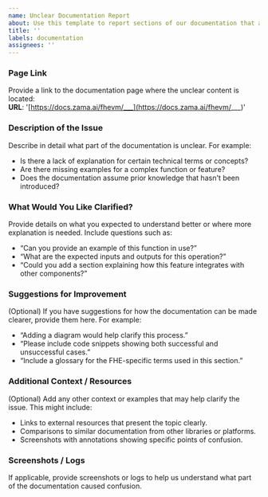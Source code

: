 ```yaml
---
name: Unclear Documentation Report
about: Use this template to report sections of our documentation that are unclear, confusing, or require further explanation.
title: ''
labels: documentation
assignees: ''
---
```


### **Page Link**  
Provide a link to the documentation page where the unclear content is located:  
**URL**: '[https://docs.zama.ai/fhevm/___](https://docs.zama.ai/fhevm/___)'  

### **Description of the Issue**  
Describe in detail what part of the documentation is unclear. For example:

- Is there a lack of explanation for certain technical terms or concepts?
- Are there missing examples for a complex function or feature?
- Does the documentation assume prior knowledge that hasn't been introduced?

### **What Would You Like Clarified?**  
Provide details on what you expected to understand better or where more explanation is needed. Include questions such as:

- “Can you provide an example of this function in use?”  
- “What are the expected inputs and outputs for this operation?”  
- “Could you add a section explaining how this feature integrates with other components?”

### **Suggestions for Improvement**  
(Optional) If you have suggestions for how the documentation can be made clearer, provide them here. For example:

- “Adding a diagram would help clarify this process.”  
- “Please include code snippets showing both successful and unsuccessful cases.”  
- “Include a glossary for the FHE-specific terms used in this section.”

### **Additional Context / Resources**  
(Optional) Add any other context or examples that may help clarify the issue. This might include:

- Links to external resources that present the topic clearly.  
- Comparisons to similar documentation from other libraries or platforms.  
- Screenshots with annotations showing specific points of confusion.

### **Screenshots / Logs**  
If applicable, provide screenshots or logs to help us understand what part of the documentation caused confusion.
